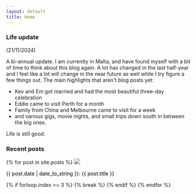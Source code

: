 ```yaml
---
layout: default
title: Home
---
```

### Life update

(21/11/2024)

A bi-annual update. I am currently in Malta, and have found myself with a bit of time to think about this blog again. A lot has changed in the last half-year and I feel like a lot will change in the near future as well while I try figure a few things out. The main highlights that aren't blog posts yet:

* Kev and Em got married and had the most beautiful three-day celebration
* Eddie came to visit Perth for a month
* Family from China and Melbourne came to visit for a week
* and various gigs, movie nights, and small trips down south in between the big ones.

Life is still good.

### Recent posts

<div class='gallery'>
  {% for post in site.posts %}
    <a style='color: black; text-decoration: none;' href='{{ post.url }}'>
      <img src='{{ post.image }}'>
      <p>{{ post.date | date_to_string }}: {{ post.title }}</p>
    </a>
    {% if forloop.index >= 3 %}
      {% break %}
    {% endif %}
  {% endfor %}
</div>